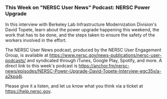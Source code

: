 ### This Week on "NERSC User News" Podcast: NERSC Power Upgrade

In this interview with Berkeley Lab Infrastructure Modernization Division's 
David Topete, learn about the power upgrade happening this weekend, the work
that has to be done, and the steps taken to ensure the safety of the workers
involved in the effort.

The NERSC User News podcast, produced by the NERSC User Engagement Group, is 
available at <https://www.nersc.gov/news-publications/nersc-user-podcasts/> and 
syndicated through iTunes, Google Play, Spotify, and more. A direct link to this week's podcast is 
<https://anchor.fm/nersc-news/episodes/NERSC-Power-Upgrade-David-Topete-Interview-egc35v/a-a2kpq4j>.

Please give it a listen, and let us know what you think via a ticket at
<https://help.nersc.gov>.

